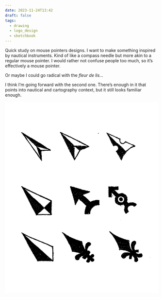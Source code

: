 ```yaml
---
date: 2023-11-24T13:42
draft: false
tags:
  - drawing
  - logo_design
  - sketchbook
---
```

Quick study on mouse pointers designs. I want to make something inspired by nautical instruments. Kind of like a compass needle but more akin to a regular mouse pointer. I would rather not confuse people too much, so it’s effectively a mouse pointer.

Or maybe I could go radical with the _fleur de lis_…

I think I’m going forward with the second one. There’s enough in it that points into nautical and cartography context, but it still looks familiar enough.

![Nine drawings of arrow designs made in black ink on white paper](../attachment/vsc-paste/2023112413-231124134527.png)